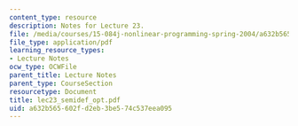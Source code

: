 ```yaml
---
content_type: resource
description: Notes for Lecture 23.
file: /media/courses/15-084j-nonlinear-programming-spring-2004/a632b565602fd2eb3be574c537eea095_lec23_semidef_opt.pdf
file_type: application/pdf
learning_resource_types:
- Lecture Notes
ocw_type: OCWFile
parent_title: Lecture Notes
parent_type: CourseSection
resourcetype: Document
title: lec23_semidef_opt.pdf
uid: a632b565-602f-d2eb-3be5-74c537eea095
---
```

